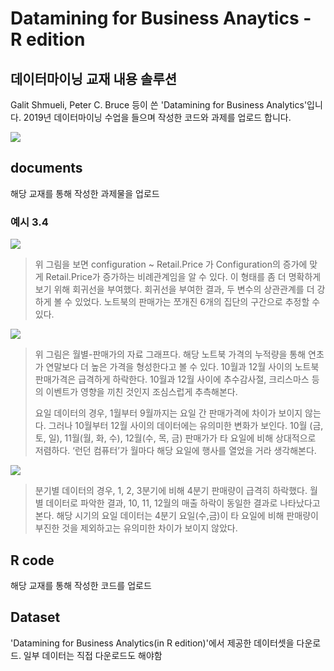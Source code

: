 # Datamining for Business Anaytics - R edition

## 데이터마이닝 교재 내용 솔루션

Galit Shmueli, Peter C. Bruce 등이 쓴 'Datamining for Business Analytics'입니다. 2019년 데이터마이닝 수업을 들으며 작성한 코드와 과제를 업로드 합니다.

![](C:\\Users\\ycg00\\Documents\\datamining-for-business-analytics-solution\\image\\Datamining.png)


## documents

해당 교재를 통해 작성한 과제물을 업로드
 
 ### 예시 3.4
 
![](C:\\Users\\ycg00\\Documents\\datamining-for-business-analytics-solution\\image\\이미지1.png)
> 위 그림을 보면 configuration ~ Retail.Price 가 Configuration의 증가에 맞게 Retail.Price가 증가하는 비례관계임을 알 수 있다. 이 형태를 좀 더 명확하게 보기 위해 회귀선을 부여했다. 회귀선을 부여한 결과, 두 변수의 상관관계를 더 강하게 볼 수 있었다. 노트북의 판매가는 쪼개진 6개의 집단의 구간으로 추정할 수 있다.

![](C:\\Users\\ycg00\\Documents\\datamining-for-business-analytics-solution\\image\\이미지2.png)
> 위 그림은 월별-판매가의 자료 그래프다. 해당 노트북 가격의 누적량을 통해 연초가 연말보다 더 높은 가격을 형성한다고 볼 수 있다. 10월과 12월 사이의 노트북 판매가격은 급격하게 하락한다. 10월과 12월 사이에 추수감사절, 크리스마스 등의 이벤트가 영향을 끼친 것인지 조심스럽게 추측해본다.
>
>요일 데이터의 경우, 1월부터 9월까지는 요일 간 판매가격에 차이가 보이지 않는다. 그러나 10월부터 12월 사이의 데이터에는 유의미한 변화가 보인다. 10월 (금, 토, 일), 11월(월, 화, 수), 12월(수, 목, 금) 판매가가 타 요일에 비해 상대적으로 저렴하다. ‘런던 컴퓨터’가 월마다 해당 요일에 행사를 열었을 거라 생각해본다.

![](C:\\Users\\ycg00\\Documents\\datamining-for-business-analytics-solution\\image\\이미지3.png)
> 분기별 데이터의 경우, 1, 2, 3분기에 비해 4분기 판매량이 급격히 하락했다. 월별 데이터로 파악한 결과, 10, 11, 12월의 매출 하락이 동일한 결과로 나타났다고 본다. 해당 시기의 요일 데이터는 4분기 요일(수,금)이 타 요일에 비해 판매량이 부진한 것을 제외하고는 유의미한 차이가 보이지 않았다.


## R code

해당 교재를 통해 작성한 코드를 업로드


## Dataset

'Datamining for Business Analytics(in R edition)'에서 제공한 데이터셋을 다운로드. 일부 데이터는 직접 다운로드도 해야함